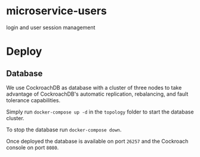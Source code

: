 # microservice-users
login and user session management

# Deploy

## Database
We use CockroachDB as database with a cluster of three nodes to take advantage of CockroachDB's automatic replication, rebalancing, and fault tolerance capabilities.

Simply run `docker-compose up -d` in the `topology` folder to start the database cluster.

To stop the database run `docker-compose down`.

Once deployed the database is available on port `26257` and the Cockroach console on port `8080`.

